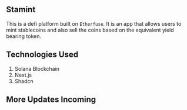 ## Stamint
This is a defi platform built on `Etherfuse`. It is an app that allows users to mint stablecoins and also sell the coins based on the equivalent yield bearing token. 

## Technologies Used
1. Solana Blockchain
2. Next.js
3. Shadcn 


## More Updates Incoming